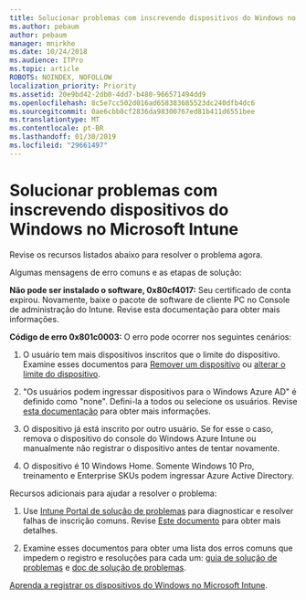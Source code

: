 ```yaml
---
title: Solucionar problemas com inscrevendo dispositivos do Windows no Microsoft Intune
ms.author: pebaum
author: pebaum
manager: mnirkhe
ms.date: 10/24/2018
ms.audience: ITPro
ms.topic: article
ROBOTS: NOINDEX, NOFOLLOW
localization_priority: Priority
ms.assetid: 20e9bd42-2db0-4dd7-b480-966571494dd9
ms.openlocfilehash: 8c5e7cc502d016ad658383685523dc240dfb4dc6
ms.sourcegitcommit: 0ae6cbb8cf2836da98300767ed81b411d6551bee
ms.translationtype: MT
ms.contentlocale: pt-BR
ms.lasthandoff: 01/30/2019
ms.locfileid: "29661497"
---
```

# <a name="troubleshoot-issues-with-enrolling-windows-devices-in-microsoft-intune"></a>Solucionar problemas com inscrevendo dispositivos do Windows no Microsoft Intune

Revise os recursos listados abaixo para resolver o problema agora. 
  
Algumas mensagens de erro comuns e as etapas de solução:
  
 **Não pode ser instalado o software, 0x80cf4017:** Seu certificado de conta expirou. Novamente, baixe o pacote de software de cliente PC no Console de administração do Intune. Revise esta documentação para obter mais informações. 
  
 **Código de erro 0x801c0003:** O erro pode ocorrer nos seguintes cenários: 
  
1. O usuário tem mais dispositivos inscritos que o limite do dispositivo. Examine esses documentos para [Remover um dispositivo](https://docs.microsoft.com/intune/devices-wipe) ou [alterar o limite do dispositivo](https://docs.microsoft.com/intune/enrollment-restrictions-set#set-device-limit-restrictions).
    
2. "Os usuários podem ingressar dispositivos para o Windows Azure AD" é definido como "none". Defini-la a todos ou selecione os usuários. Revise [esta documentação](https://docs.microsoft.com/azure/active-directory/device-management-azure-portal#configure-device-settings) para obter mais informações. 
    
3. O dispositivo já está inscrito por outro usuário. Se for esse o caso, remova o dispositivo do console do Windows Azure Intune ou manualmente não registrar o dispositivo antes de tentar novamente.
    
4. O dispositivo é 10 Windows Home. Somente Windows 10 Pro, treinamento e Enterprise SKUs podem ingressar Azure Active Directory.
    
Recursos adicionais para ajudar a resolver o problema:
  
1. Use [Intune Portal de solução de problemas](https://devicemanagement.microsoft.com/#blade/Microsoft_Intune_DeviceSettings/TroubleshootBlade) para diagnosticar e resolver falhas de inscrição comuns. Revise [Este documento](https://docs.microsoft.com/intune/help-desk-operators) para obter mais detalhes. 
    
2. Examine esses documentos para obter uma lista dos erros comuns que impedem o registro e resoluções para cada um: [guia de solução de problemas](https://support.microsoft.com/help/4089533/troubleshooting-windows-device-enrollment-problems-in-microsoft-intune) e [doc de solução de problemas](https://docs.microsoft.com/intune-classic/troubleshoot/troubleshoot-device-enrollment-in-intune).
    
[Aprenda a registrar os dispositivos do Windows no Microsoft Intune](https://docs.microsoft.com/intune/windows-enroll).
  

